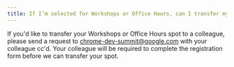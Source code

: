 ```yaml
---
title: If I’m selected for Workshops or Office Hours, can I transfer my spot to someone else?
---
```


If you'd like to transfer your Workshops or Office Hours spot to a colleague, please send a request to [chrome-dev-summit@google.com](mailto:chrome-dev-summit@google.com) with your colleague cc'd. Your colleague will be required to complete the registration form before we can transfer your spot.
